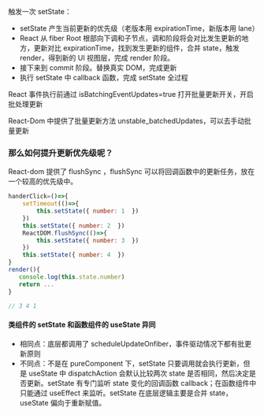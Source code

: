 触发一次 setState：
- setState 产生当前更新的优先级（老版本用 expirationTime，新版本用 lane）
- React 从 fiber Root 根部向下调和子节点，调和阶段将会对比发生更新的地方，更新对比 expirationTime，找到发生更新的组件，合并 state，触发 render，得到新的 UI 视图层，完成 render 阶段。
- 接下来到 commit 阶段。替换真实 DOM，完成更新
- 执行 setState 中 callback 函数，完成 setState 全过程

React 事件执行前通过 isBatchingEventUpdates=true 打开批量更新开关，开启批处理更新

React-Dom 中提供了批量更新方法 unstable_batchedUpdates，可以去手动批量更新


### 那么如何提升更新优先级呢？
React-dom 提供了 flushSync ，flushSync 可以将回调函数中的更新任务，放在一个较高的优先级中。

```js
handerClick=()=>{
    setTimeout(()=>{
        this.setState({ number: 1  })
    })
    this.setState({ number: 2  })
    ReactDOM.flushSync(()=>{
        this.setState({ number: 3  })
    })
    this.setState({ number: 4  })
}
render(){
   console.log(this.state.number)
   return ...
}

// 3 4 1
```

#### 类组件的 setState 和函数组件的 useState 异同
- 相同点：底层都调用了 scheduleUpdateOnfiber，事件驱动情况下都有批更新原则
- 不同点：不是在 pureComponent 下，setState 只要调用就会执行更新，但是 useState 中 dispatchAction 会默认比较两次 state 是否相同，然后决定是否更新。setState 有专门监听 state 变化的回调函数 callback；在函数组件中只能通过 useEffect 来监听。setState 在底层逻辑主要是合并 state，useState 偏向于重新赋值。
